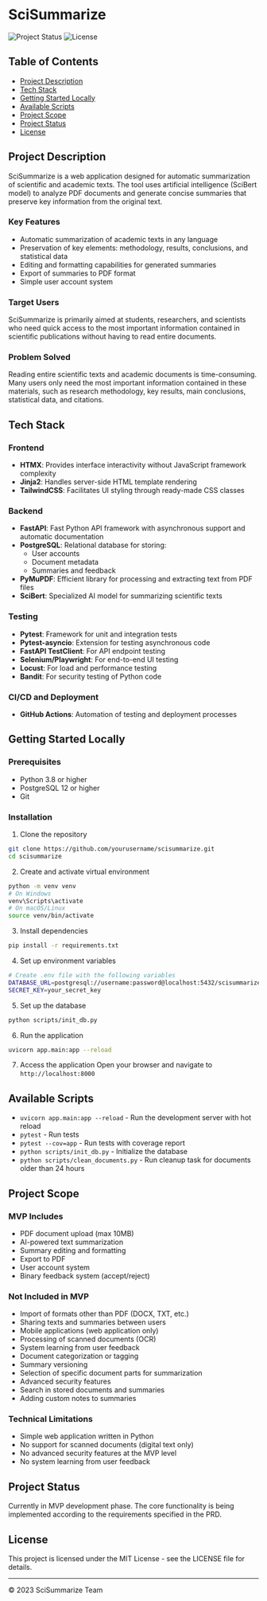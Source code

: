 # SciSummarize

![Project Status](https://img.shields.io/badge/status-MVP%20Development-blue)
![License](https://img.shields.io/badge/license-MIT-green)

## Table of Contents
- [Project Description](#project-description)
- [Tech Stack](#tech-stack)
- [Getting Started Locally](#getting-started-locally)
- [Available Scripts](#available-scripts)
- [Project Scope](#project-scope)
- [Project Status](#project-status)
- [License](#license)

## Project Description

SciSummarize is a web application designed for automatic summarization of scientific and academic texts. The tool uses artificial intelligence (SciBert model) to analyze PDF documents and generate concise summaries that preserve key information from the original text.

### Key Features

- Automatic summarization of academic texts in any language
- Preservation of key elements: methodology, results, conclusions, and statistical data
- Editing and formatting capabilities for generated summaries
- Export of summaries to PDF format
- Simple user account system

### Target Users

SciSummarize is primarily aimed at students, researchers, and scientists who need quick access to the most important information contained in scientific publications without having to read entire documents.

### Problem Solved

Reading entire scientific texts and academic documents is time-consuming. Many users only need the most important information contained in these materials, such as research methodology, key results, main conclusions, statistical data, and citations.

## Tech Stack

### Frontend
- **HTMX**: Provides interface interactivity without JavaScript framework complexity
- **Jinja2**: Handles server-side HTML template rendering
- **TailwindCSS**: Facilitates UI styling through ready-made CSS classes

### Backend
- **FastAPI**: Fast Python API framework with asynchronous support and automatic documentation
- **PostgreSQL**: Relational database for storing:
  - User accounts
  - Document metadata
  - Summaries and feedback
- **PyMuPDF**: Efficient library for processing and extracting text from PDF files
- **SciBert**: Specialized AI model for summarizing scientific texts

### Testing
- **Pytest**: Framework for unit and integration tests
- **Pytest-asyncio**: Extension for testing asynchronous code
- **FastAPI TestClient**: For API endpoint testing
- **Selenium/Playwright**: For end-to-end UI testing
- **Locust**: For load and performance testing 
- **Bandit**: For security testing of Python code

### CI/CD and Deployment
- **GitHub Actions**: Automation of testing and deployment processes

## Getting Started Locally

### Prerequisites
- Python 3.8 or higher
- PostgreSQL 12 or higher
- Git

### Installation

1. Clone the repository
```bash
git clone https://github.com/yourusername/scisummarize.git
cd scisummarize
```

2. Create and activate virtual environment
```bash
python -m venv venv
# On Windows
venv\Scripts\activate
# On macOS/Linux
source venv/bin/activate
```

3. Install dependencies
```bash
pip install -r requirements.txt
```

4. Set up environment variables
```bash
# Create .env file with the following variables
DATABASE_URL=postgresql://username:password@localhost:5432/scisummarize
SECRET_KEY=your_secret_key
```

5. Set up the database
```bash
python scripts/init_db.py
```

6. Run the application
```bash
uvicorn app.main:app --reload
```

7. Access the application
Open your browser and navigate to `http://localhost:8000`

## Available Scripts

- `uvicorn app.main:app --reload` - Run the development server with hot reload
- `pytest` - Run tests
- `pytest --cov=app` - Run tests with coverage report
- `python scripts/init_db.py` - Initialize the database
- `python scripts/clean_documents.py` - Run cleanup task for documents older than 24 hours

## Project Scope

### MVP Includes
- PDF document upload (max 10MB)
- AI-powered text summarization
- Summary editing and formatting
- Export to PDF
- User account system
- Binary feedback system (accept/reject)

### Not Included in MVP
- Import of formats other than PDF (DOCX, TXT, etc.)
- Sharing texts and summaries between users
- Mobile applications (web application only)
- Processing of scanned documents (OCR)
- System learning from user feedback
- Document categorization or tagging
- Summary versioning
- Selection of specific document parts for summarization
- Advanced security features
- Search in stored documents and summaries
- Adding custom notes to summaries

### Technical Limitations
- Simple web application written in Python
- No support for scanned documents (digital text only)
- No advanced security features at the MVP level
- No system learning from user feedback

## Project Status

Currently in MVP development phase. The core functionality is being implemented according to the requirements specified in the PRD.

## License

This project is licensed under the MIT License - see the LICENSE file for details.

---

© 2023 SciSummarize Team 